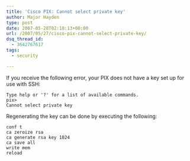 ```yaml
---
title: 'Cisco PIX: Cannot select private key'
author: Major Hayden
type: post
date: 2007-05-28T02:10:13+00:00
url: /2007/05/27/cisco-pix-cannot-select-private-key/
dsq_thread_id:
  - 3642767617
tags:
  - security

---
```

If you receive the following error, your PIX does not have a key set up for use with SSH:

```
Type help or '?' for a list of available commands.
pix>
Cannot select private key
```

Regenerating the key can be done by executing the following:

```
conf t
ca zeroize rsa
ca generate rsa key 1024
ca save all
write mem
reload
```
